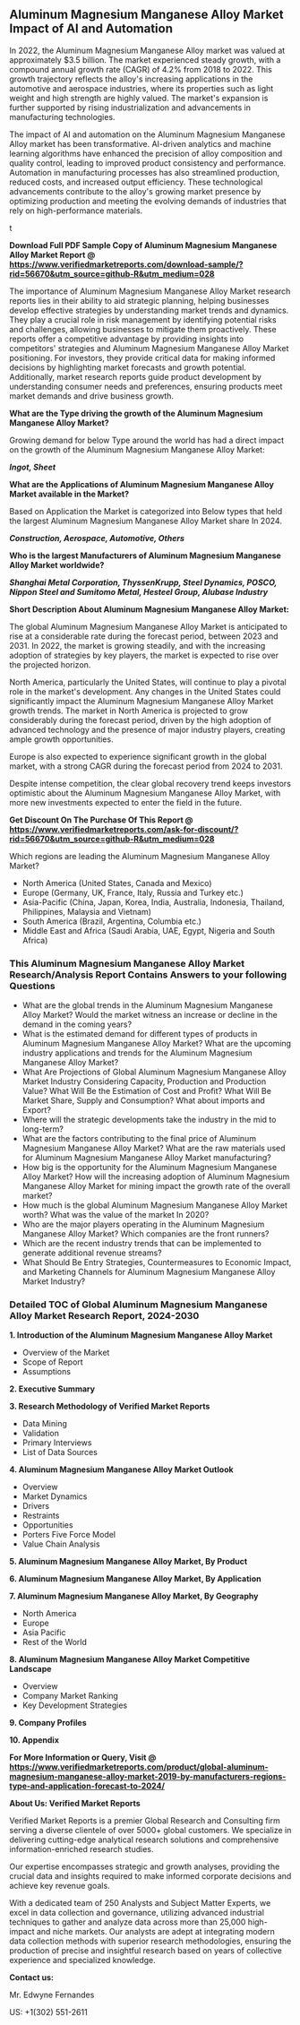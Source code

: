 <h2>Aluminum Magnesium Manganese Alloy Market Impact of AI and Automation</h2><p>In 2022, the Aluminum Magnesium Manganese Alloy market was valued at approximately $3.5 billion. The market experienced steady growth, with a compound annual growth rate (CAGR) of 4.2% from 2018 to 2022. This growth trajectory reflects the alloy's increasing applications in the automotive and aerospace industries, where its properties such as light weight and high strength are highly valued. The market's expansion is further supported by rising industrialization and advancements in manufacturing technologies.</p><p>The impact of AI and automation on the Aluminum Magnesium Manganese Alloy market has been transformative. AI-driven analytics and machine learning algorithms have enhanced the precision of alloy composition and quality control, leading to improved product consistency and performance. Automation in manufacturing processes has also streamlined production, reduced costs, and increased output efficiency. These technological advancements contribute to the alloy's growing market presence by optimizing production and meeting the evolving demands of industries that rely on high-performance materials.</p>t</p><p id="" class=""><strong>Download Full PDF Sample Copy of Aluminum Magnesium Manganese Alloy Market Report @ <a href="https://www.verifiedmarketreports.com/download-sample/?rid=56670&utm_source=github-R&utm_medium=028" target="_blank">https://www.verifiedmarketreports.com/download-sample/?rid=56670&utm_source=github-R&utm_medium=028</a></strong></p><p>The importance of&nbsp;Aluminum Magnesium Manganese Alloy Market research reports lies in their ability to aid strategic planning, helping businesses develop effective strategies by understanding market trends and dynamics. They play a crucial role in risk management by identifying potential risks and challenges, allowing businesses to mitigate them proactively. These reports offer a competitive advantage by providing insights into competitors' strategies and Aluminum Magnesium Manganese Alloy Market positioning. For investors, they provide critical data for making informed decisions by highlighting market forecasts and growth potential. Additionally, market research reports guide product development by understanding consumer needs and preferences, ensuring products meet market demands and drive business growth.</p><p><strong>What are the&nbsp;Type driving the growth of the Aluminum Magnesium Manganese Alloy Market?</strong></p><p id="" class="">Growing demand for below Type around the world has had a direct impact on the growth of the Aluminum Magnesium Manganese Alloy Market:</p><em><strong>Ingot, Sheet</strong></em></p><strong>What are the&nbsp;Applications&nbsp;of Aluminum Magnesium Manganese Alloy Market available in the Market?</strong></p><p id="" class="">Based on Application the Market is categorized into Below types that held the largest Aluminum Magnesium Manganese Alloy Market share In 2024.</p><em><strong>Construction, Aerospace, Automotive, Others</strong></em></p><strong>Who is the largest Manufacturers of Aluminum Magnesium Manganese Alloy Market worldwide?</strong></p><p><em><strong>Shanghai Metal Corporation, ThyssenKrupp, Steel Dynamics, POSCO, Nippon Steel and Sumitomo Metal, Hesteel Group, Alubase Industry</strong></em></p><p id="" class=""><strong>Short Description About Aluminum Magnesium Manganese Alloy Market:</strong></p><p>The global Aluminum Magnesium Manganese Alloy Market is anticipated to rise at a considerable rate during the forecast period, between 2023 and 2031. In 2022, the market is growing steadily, and with the increasing adoption of strategies by key players, the market is expected to rise over the projected horizon.</p><p>North America, particularly the United States, will continue to play a pivotal role in the market's development. Any changes in the United States could significantly impact the Aluminum Magnesium Manganese Alloy Market growth trends. The market in North America is projected to grow considerably during the forecast period, driven by the high adoption of advanced technology and the presence of major industry players, creating ample growth opportunities.</p><p>Europe is also expected to experience significant growth in the global market, with a strong CAGR during the forecast period from 2024 to 2031.</p><p>Despite intense competition, the clear global recovery trend keeps investors optimistic about the Aluminum Magnesium Manganese Alloy Market, with more new investments expected to enter the field in the future.</p><p id="" class=""><strong>Get Discount On The Purchase Of This Report @ <a href="https://www.verifiedmarketreports.com/ask-for-discount/?rid=56670&utm_source=github-R&utm_medium=028" target="_blank">https://www.verifiedmarketreports.com/ask-for-discount/?rid=56670&utm_source=github-R&utm_medium=028</a></strong></p>Which regions are leading the Aluminum Magnesium Manganese Alloy Market?</p><ul><li>North America (United States, Canada and Mexico)</li><li>Europe (Germany, UK, France, Italy, Russia and Turkey etc.)</li><li>Asia-Pacific (China, Japan, Korea, India, Australia, Indonesia, Thailand, Philippines, Malaysia and Vietnam)</li><li>South America (Brazil, Argentina, Columbia etc.)</li><li>Middle East and Africa (Saudi Arabia, UAE, Egypt, Nigeria and South Africa)</li></ul><h3 id="" class="">This Aluminum Magnesium Manganese Alloy Market Research/Analysis Report Contains Answers to your following Questions</h3><ul><li>What are the global trends in the Aluminum Magnesium Manganese Alloy Market? Would the market witness an increase or decline in the demand in the coming years?</li><li>What is the estimated demand for different types of products in Aluminum Magnesium Manganese Alloy Market? What are the upcoming industry applications and trends for the Aluminum Magnesium Manganese Alloy Market?</li><li>What Are Projections of Global Aluminum Magnesium Manganese Alloy Market Industry Considering Capacity, Production and Production Value? What Will Be the Estimation of Cost and Profit? What Will Be Market Share, Supply and Consumption? What about imports and Export?</li><li>Where will the strategic developments take the industry in the mid to long-term?</li><li>What are the factors contributing to the final price of Aluminum Magnesium Manganese Alloy Market? What are the raw materials used for Aluminum Magnesium Manganese Alloy Market manufacturing?</li><li>How big is the opportunity for the Aluminum Magnesium Manganese Alloy Market? How will the increasing adoption of Aluminum Magnesium Manganese Alloy Market for mining impact the growth rate of the overall market?</li><li>How much is the global Aluminum Magnesium Manganese Alloy Market worth? What was the value of the market In 2020?</li><li>Who are the major players operating in the Aluminum Magnesium Manganese Alloy Market? Which companies are the front runners?</li><li>Which are the recent industry trends that can be implemented to generate additional revenue streams?</li><li>What Should Be Entry Strategies, Countermeasures to Economic Impact, and Marketing Channels for Aluminum Magnesium Manganese Alloy Market Industry?</li></ul><h3 id="" class="">Detailed TOC of Global Aluminum Magnesium Manganese Alloy Market Research Report, 2024-2030</h3><p id="" class=""><strong>1. Introduction of the Aluminum Magnesium Manganese Alloy Market</strong></p><ul><li>Overview of the Market</li><li>Scope of Report</li><li>Assumptions</li></ul><p id="" class=""><strong>2. Executive Summary</strong></p><p id="" class=""><strong>3. Research Methodology of Verified Market Reports</strong></p><ul><li>Data Mining</li><li>Validation</li><li>Primary Interviews</li><li>List of Data Sources</li></ul><p id="" class=""><strong>4. Aluminum Magnesium Manganese Alloy Market Outlook</strong></p><ul><li>Overview</li><li>Market Dynamics</li><li>Drivers</li><li>Restraints</li><li>Opportunities</li><li>Porters Five Force Model</li><li>Value Chain Analysis</li></ul><p id="" class=""><strong>5. Aluminum Magnesium Manganese Alloy Market, By Product</strong></p><p id="" class=""><strong>6. Aluminum Magnesium Manganese Alloy Market, By Application</strong></p><p id="" class=""><strong>7. Aluminum Magnesium Manganese Alloy Market, By Geography</strong></p><ul><li>North America</li><li>Europe</li><li>Asia Pacific</li><li>Rest of the World</li></ul><p id="" class=""><strong>8. Aluminum Magnesium Manganese Alloy Market Competitive Landscape</strong></p><ul><li>Overview</li><li>Company Market Ranking</li><li>Key Development Strategies</li></ul><p id="" class=""><strong>9. Company Profiles</strong></p><p id="" class=""><strong>10. Appendix</strong></p><p id="" class=""><strong>For More Information or Query, Visit @ <a href="https://www.verifiedmarketreports.com/product/global-aluminum-magnesium-manganese-alloy-market-2019-by-manufacturers-regions-type-and-application-forecast-to-2024/" target="_blank">https://www.verifiedmarketreports.com/product/global-aluminum-magnesium-manganese-alloy-market-2019-by-manufacturers-regions-type-and-application-forecast-to-2024/</a></strong></p><p id="" class=""><strong>About Us: Verified Market Reports</strong></p><p id="" class="">Verified Market Reports is a premier Global Research and Consulting firm serving a diverse clientele of over 5000+ global customers. We specialize in delivering cutting-edge analytical research solutions and comprehensive information-enriched research studies.</p><p id="" class="">Our expertise encompasses strategic and growth analyses, providing the crucial data and insights required to make informed corporate decisions and achieve key revenue goals.</p><p id="" class="">With a dedicated team of 250 Analysts and Subject Matter Experts, we excel in data collection and governance, utilizing advanced industrial techniques to gather and analyze data across more than 25,000 high-impact and niche markets. Our analysts are adept at integrating modern data collection methods with superior research methodologies, ensuring the production of precise and insightful research based on years of collective experience and specialized knowledge.</p><p id="" class=""><strong>Contact us:</strong></p><p id="" class="">Mr. Edwyne Fernandes</p><p id="" class="">US: +1(302) 551-2611</p>
